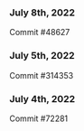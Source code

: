 ### July 8th, 2022

Commit #48627

### July 5th, 2022

Commit #314353


### July 4th, 2022

Commit #72281
